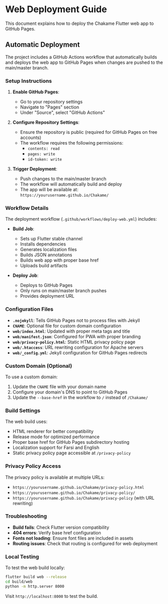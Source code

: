 # Web Deployment Guide

This document explains how to deploy the Chakame Flutter web app to GitHub Pages.

## Automatic Deployment

The project includes a GitHub Actions workflow that automatically builds and deploys the web app to GitHub Pages when changes are pushed to the main/master branch.

### Setup Instructions

1. **Enable GitHub Pages**:
   - Go to your repository settings
   - Navigate to "Pages" section
   - Under "Source", select "GitHub Actions"

2. **Configure Repository Settings**:
   - Ensure the repository is public (required for GitHub Pages on free accounts)
   - The workflow requires the following permissions:
     - `contents: read`
     - `pages: write`
     - `id-token: write`

3. **Trigger Deployment**:
   - Push changes to the main/master branch
   - The workflow will automatically build and deploy
   - The app will be available at: `https://yourusername.github.io/Chakame/`

### Workflow Details

The deployment workflow (`.github/workflows/deploy-web.yml`) includes:

- **Build Job**:
  - Sets up Flutter stable channel
  - Installs dependencies
  - Generates localization files
  - Builds JSON annotations
  - Builds web app with proper base href
  - Uploads build artifacts

- **Deploy Job**:
  - Deploys to GitHub Pages
  - Only runs on main/master branch pushes
  - Provides deployment URL

### Configuration Files

- **`.nojekyll`**: Tells GitHub Pages not to process files with Jekyll
- **`CNAME`**: Optional file for custom domain configuration
- **`web/index.html`**: Updated with proper meta tags and title
- **`web/manifest.json`**: Configured for PWA with proper branding
- **`web/privacy-policy.html`**: Static HTML privacy policy page
- **`web/.htaccess`**: URL rewriting configuration for Apache servers
- **`web/_config.yml`**: Jekyll configuration for GitHub Pages redirects

### Custom Domain (Optional)

To use a custom domain:

1. Update the `CNAME` file with your domain name
2. Configure your domain's DNS to point to GitHub Pages
3. Update the `--base-href` in the workflow to `/` instead of `/Chakame/`

### Build Settings

The web build uses:
- HTML renderer for better compatibility
- Release mode for optimized performance
- Proper base href for GitHub Pages subdirectory hosting
- Localization support for Farsi and English
- Static privacy policy page accessible at `/privacy-policy`

### Privacy Policy Access

The privacy policy is available at multiple URLs:
- `https://yourusername.github.io/Chakame/privacy-policy.html`
- `https://yourusername.github.io/Chakame/privacy-policy/`
- `https://yourusername.github.io/Chakame/privacy-policy` (with URL rewriting)

### Troubleshooting

- **Build fails**: Check Flutter version compatibility
- **404 errors**: Verify base href configuration
- **Fonts not loading**: Ensure font files are included in assets
- **Routing issues**: Check that routing is configured for web deployment

### Local Testing

To test the web build locally:

```bash
flutter build web --release
cd build/web
python -m http.server 8000
```

Visit `http://localhost:8000` to test the build.